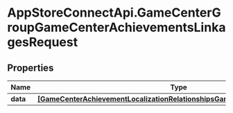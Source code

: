 # AppStoreConnectApi.GameCenterGroupGameCenterAchievementsLinkagesRequest

## Properties

Name | Type | Description | Notes
------------ | ------------- | ------------- | -------------
**data** | [**[GameCenterAchievementLocalizationRelationshipsGameCenterAchievementData]**](GameCenterAchievementLocalizationRelationshipsGameCenterAchievementData.md) |  | 


